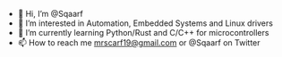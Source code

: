 - 👋 Hi, I’m @Sqaarf
- 👀 I’m interested in Automation, Embedded Systems and Linux drivers
- 🌱 I’m currently learning Python/Rust and C/C++ for microcontrollers
- 📫 How to reach me mrscarf19@gmail.com or @Sqaarf on Twitter

<!---
Sqaarf/Sqaarf is a ✨ special ✨ repository because its `README.md` (this file) appears on your GitHub profile.
You can click the Preview link to take a look at your changes.
--->
